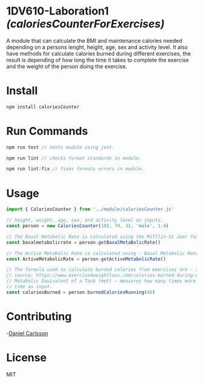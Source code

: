 # 1DV610-Laboration1 _(caloriesCounterForExercises)_

A module that can calculate the BMI and maintenance calories needed depending on a persons lenght, height, age, sex and activity level. It also have methods for calculate calories burned during different exercises, the result is depending of how long the time it takes to complete the exercise and the weight of the person doing the exercise.

# Install
```bash
npm install caloriesCounter
```

# Run Commands
```js
npm run test // tests module using jest.
```
```js
npm run lint // checks format standards in module.
```
```js
npm run lint:fix // fixes formats errors in module.
```

# Usage

```js
import { CaloriesCounter } from '../module/caloriesCounter.js'

// height, weight, age, sex, and activity level as inputs.
const person = new CaloriesCounter(185, 79, 31, 'male', 1.4) 

// The Basal Metabolic Rate is calculated using the Mifflin-St Jeor formula.
const basalmetabolicrate = person.getBasalMetaBolicRate()

// The Active Metabolic Rate is calculated using - Basal Metabolic Rate * activity level
const ActiveMetabolicRate = person.getActiveMetabolicRate()

// The formula used to calculate burned calories from exercises are - time * (mets * 3.5 * weight) / 200. 
// source: https://www.exercise4weightloss.com/calories-burned-during-exercise.html
// Metabolic Equivalent of a Task (met) – measures how many times more energy an activity burns in comparison to sitting still for the same period of time (met = 1).
// time as input.
const caloriesBurned = person.burnedCaloriesRunning(45)
```

# Contributing

-[Daniel Carlsson](https://github.com/dc222bz)

# License
MIT

